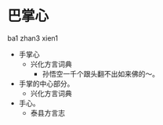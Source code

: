 # 巴掌心
ba1 zhan3 xien1
+ 手掌心
  * 兴化方言词典
    - 孙悟空一千个跟头翻不出如来佛的～。
+ 手掌的中心部分。
  * 兴化方言词典
+ 手心。
  * 泰县方言志
